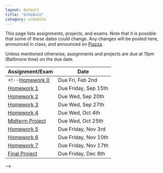 ```yaml
---
layout: default
title: "Schedule"
category: schedule
---
```


This page lists assignments, projects, and exams. Note that it is possible that some
of these dates could change. Any changes will be posted here, announced in class,
and announced on [Piazza](https://piazza.com/jhu/spring2024/en601220/home).

Unless mentioned otherwise, assignments and projects are due at 11pm (Baltimore time)
on the due date.

Assignment/Exam | Date
--------------- | ----
<!--[Homework 0](assign/hw0.html) | Due Fri, Feb 2nd
[Homework 1](assign/hw1.html) | Due Friday, Sep 15th
[Homework 2](https://www.gradescope.com/courses/584905/assignments/3340478) | Due Wed, Sep 20th
[Homework 3](assign/hw3.html) | Due Wed, Sep 27th
[Homework 4](https://www.gradescope.com/courses/584905/assignments/3414944/) | Due Wed, Oct 4th
[Midterm Project](assign/midterm.html) | Due Wed, Oct 25th
[Homework 5](assign/hw5.html) | Due Friday, Nov 3rd
[Homework 6](https://www.gradescope.com/courses/584905/assignments/3630043/) | Due Friday, Nov 10th
[Homework 7](assign/hw7.html) | Due Friday, Nov 17th
[Final Project](assign/final.html) | Due Friday, Dec 8th
-->